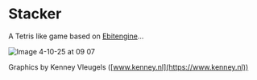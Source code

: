 # Stacker
A Tetris like game based on [Ebitengine](https://ebitengine.org)...

![Image 4-10-25 at 09 07](https://github.com/user-attachments/assets/6f15c42d-79c4-460c-a375-e44d64cc1f83)

Graphics by Kenney Vleugels ([www.kenney.nl](https://www.kenney.nl))
